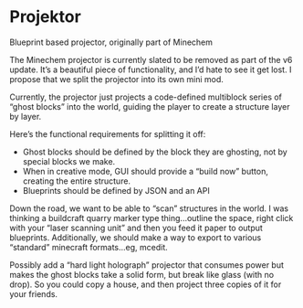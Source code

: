 Projektor
=========

Blueprint based projector, originally part of Minechem

The Minechem projector is currently slated to be removed as part of the v6 update. It’s a beautiful piece of functionality, and I’d hate to see it get lost. I propose that we split the projector into its own mini mod.

Currently, the projector just projects a code-defined multiblock series of “ghost blocks” into the world, guiding the player to create a structure layer by layer.

Here’s the functional requirements for splitting it off:
* Ghost blocks should be defined by the block they are ghosting, not by special blocks we make.
* When in creative mode, GUI should provide a “build now” button, creating the entire structure.
* Blueprints should be defined by JSON and an API

Down the road, we want to be able to “scan” structures in the world. I was thinking a buildcraft quarry marker type thing...outline the space, right click with your “laser scanning unit” and then you feed it paper to output blueprints. Additionally, we should make a way to export to various “standard” minecraft formats...eg, mcedit.

Possibly add a “hard light holograph” projector that consumes power but makes the ghost blocks take a solid form, but break like glass (with no drop). So you could copy a house, and then project three copies of it for your friends.
